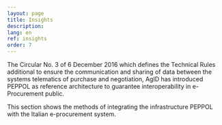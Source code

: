 ```yaml
---
layout: page
title: Insights
description: 
lang: en
ref: insights
order: 7
---
```


The Circular No. 3 of 6 December 2016 which defines the Technical Rules
additional to ensure the communication and sharing of data between the systems
telematics of purchase and negotiation, AgID has introduced PEPPOL as
reference architecture to guarantee interoperability in e-Procurement
public.

This section shows the methods of integrating the infrastructure
PEPPOL with the Italian e-procurement system.
